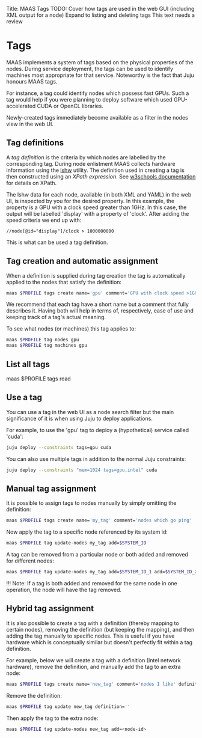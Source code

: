 Title: MAAS Tags
TODO:  Cover how tags are used in the web GUI (including XML output for a node)
       Expand to listing and deleting tags
       This text needs a review


# Tags

MAAS implements a system of tags based on the physical properties of the
nodes. During service deployment, the tags can be used to identify machines
most appropriate for that service. Noteworthy is the fact that Juju honours
MAAS tags.

For instance, a tag could identify nodes which possess fast GPUs. Such a tag
would help if you were planning to deploy software which used GPU-accelerated
CUDA or OpenCL libraries. 

Newly-created tags immediately become available as a filter in the nodes view
in the web UI. 


## Tag definitions

A *tag definition* is the criteria by which nodes are labelled by the
corresponding tag. During node enlistment MAAS collects hardware information
using the [lshw](http://ezix.org/project/wiki/HardwareLiSter) utility. The
definition used in creating a tag is then constructed using an *XPath
expression*. See
[w3schools documentation](http://www.w3schools.com/xsl/xpath_intro.asp) for
details on XPath. 

The lshw data for each node, available (in both XML and YAML) in the web UI, is
inspected by you for the desired property. In this example, the property is a
GPU with a clock speed greater than 1GHz. In this case, the output will be
labelled 'display' with a property of 'clock'. After adding the speed criteria
we end up with:

```nohighlight
//node[@id="display"]/clock > 1000000000
```

This is what can be used a tag definition.


## Tag creation and automatic assignment

When a definition is supplied during tag creation the tag is automatically
applied to the nodes that satisfy the definition: 

```bash
maas $PROFILE tags create name='gpu' comment='GPU with clock speed >1GHz for running CUDA type operations.' definition='//node[@id="display"]/clock > 1000000000'
```

We recommend that each tag have a short name but a comment that fully
describes it. Having both will help in terms of, respectively, ease of use
and keeping track of a tag's actual meaning.

To see what nodes (or machines) this tag applies to:

```bash
maas $PROFILE tag nodes gpu
maas $PROFILE tag machines gpu
```


## List all tags

maas $PROFILE tags read


## Use a tag

You can use a tag in the web UI as a node search filter but the main
significance of it is when using Juju to deploy applications.

For example, to use the 'gpu' tag to deploy a (hypothetical) service called
'cuda':

```bash
juju deploy --constraints tags=gpu cuda
```

You can also use multiple tags in addition to the normal Juju constraints:

```bash
juju deploy --constraints "mem=1024 tags=gpu,intel" cuda
```


## Manual tag assignment

It is possible to assign tags to nodes manually by simply omitting the
definition:

```bash
maas $PROFILE tags create name='my_tag' comment='nodes which go ping'
```

Now apply the tag to a specific node referenced by its system id:

```bash
maas $PROFILE tag update-nodes my_tag add=$SYSTEM_ID
```

A tag can be removed from a particular node or both added and removed for
different nodes:

```bash
maas $PROFILE tag update-nodes my_tag add=$SYSTEM_ID_1 add=$SYSTEM_ID_2 remove=$SYSTEM_ID_3
```

!!! Note: If a tag is both added and removed for the same node in one
operation, the node will have the tag removed.


## Hybrid tag assignment

It is also possible to create a tag with a definition (thereby mapping to
certain nodes), removing the definition (but keeping the mapping), and then
adding the tag manually to specific nodes. This is useful if you have hardware
which is conceptually similar but doesn't perfectly fit within a tag
definition.

For example, below we will create a tag with a definition (Intel network
hardware), remove the definition, and manually add the tag to an extra node:

```bash
maas $PROFILE tags create name='new_tag' comment='nodes I like' definition='contains(//node[@id=network]/vendor, "Intel")'
```

Remove the definition:

```bash
maas $PROFILE tag update new_tag definition=''
```

Then apply the tag to the extra node:

```bash
maas $PROFILE tag update-nodes new_tag add=<node-id>
```
